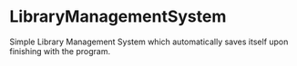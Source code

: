 # LibraryManagementSystem
Simple Library Management System which automatically saves itself upon finishing with the program. 
